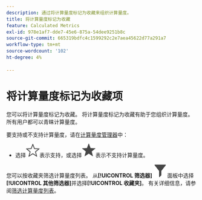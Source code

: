 ```yaml
---
description: 通过将计算量度标记为收藏来组织计算量度。
title: 将计算量度标记为收藏
feature: Calculated Metrics
exl-id: 978e1af7-dde7-45e6-875a-54dee9251b8c
source-git-commit: 665319bdfc4c1599292c2e7aea45622d77a291a7
workflow-type: tm+mt
source-wordcount: '102'
ht-degree: 4%

---
```


# 将计算量度标记为收藏项

您可以将计算量度标记为收藏。 将计算量度标记为收藏有助于您组织计算量度。 所有用户都可以青睐计算量度。

要支持或不支持计算量度，请在[计算量度管理器](cm-manager.md)中：

* 选择![星形大纲](/help/assets/icons/StarOutline.svg)表示支持，或选择![星形大纲](/help/assets/icons/Star.svg)表示不支持计算量度。

您可以按收藏夹筛选计算量度列表。 从&#x200B;**[!UICONTROL 筛选器]** ![筛选器](/help/assets/icons/Filter.svg)面板中选择&#x200B;**[!UICONTROL 其他筛选器]**&#x200B;并选择&#x200B;**[!UICONTROL 收藏夹]**。 有关详细信息，请参阅[筛选计算量度列表](cm-filter.md)。
